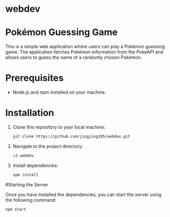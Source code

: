# webdev
# Pokémon Guessing Game

This is a simple web application where users can play a Pokémon guessing game. 
The application fetches Pokémon information from the PokeAPI and allows users to guess the name of a randomly chosen Pokémon.

# Prerequisites

- Node.js and npm installed on your machine.

# Installation

1. Clone this repository to your local machine:

    ```bash
    git clone https://github.com/jingjing105/webdev.git
    ```

2. Navigate to the project directory:

    ```bash
    cd webdev
    ```

3. Install dependencies:

    ```bash
    npm install
    ```
    
#Starting the Server

Once you have installed the dependencies, you can start the server using the following command:

```bash
npm start
